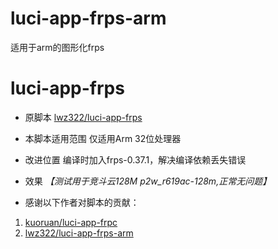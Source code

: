 # luci-app-frps-arm
适用于arm的图形化frps

# luci-app-frps
- 原脚本 [lwz322/luci-app-frps](https://github.com/lwz322/luci-app-frps)

- 本脚本适用范围
仅适用Arm 32位处理器

- 改进位置
编译时加入frps-0.37.1，解决编译依赖丢失错误

- 效果
*【测试用于竞斗云128M p2w_r619ac-128m,正常无问题】*

- 感谢以下作者对脚本的贡献：
1. [kuoruan/luci-app-frpc](https://github.com/kuoruan/luci-app-frpc)
1. [lwz322/luci-app-frps-arm](https://github.com/lwz322/luci-app-frps)
